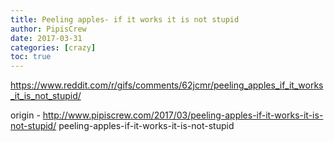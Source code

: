 ```yaml
---
title: Peeling apples- if it works it is not stupid
author: PipisCrew
date: 2017-03-31
categories: [crazy]
toc: true
---
```


https://www.reddit.com/r/gifs/comments/62jcmr/peeling_apples_if_it_works_it_is_not_stupid/

origin - http://www.pipiscrew.com/2017/03/peeling-apples-if-it-works-it-is-not-stupid/ peeling-apples-if-it-works-it-is-not-stupid